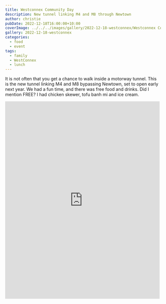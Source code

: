 ```yaml
---
title: Westconnex Community Day
description: New tunnel linking M4 and M8 through Newtown
author: christie
pubDate: 2022-12-18T16:00:00+10:00
coverImage: ../../../images/gallery/2022-12-18-westconnex/Westconnex Community Day.jpeg
gallery: 2022-12-18-westconnex
categories:
  - food
  - event
tags:
  - family
  - WestConnex
  - lunch
---
```


It is not often that you get a chance to walk inside a motorway tunnel. This is the new tunnel linking M4 and M8 bypassing Newtown, set to open early next year. We had a fun time, and there was free food and drinks. Did I mention FREE? I had chicken skewer, tofu banh mi and ice cream.

<iframe src="https://www.facebook.com/plugins/post.php?href=https%3A%2F%2Fwww.facebook.com%2Fchris1.tham%2Fposts%2Fpfbid06Sj6NdfzF95MhJADfyHSN4kxx3aNipS3FpHirFEsECxr5nKUGQg4WPqcjdGm28A9l&show_text=true&width=500" width="500" height="640" style="border:none;overflow:hidden" scrolling="no" frameborder="0" allowfullscreen="true" allow="autoplay; clipboard-write; encrypted-media; picture-in-picture; web-share"></iframe>
